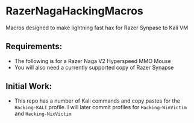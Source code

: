 # RazerNagaHackingMacros
 Macros designed to make lightning fast hax for Razer Synpase to Kali VM

## Requirements:
- The following is for a Razer Naga V2 Hyperspeed MMO Mouse
- You will also need a currently supported copy of Razer Synapse

## Initial Work:
- This repo has a number of Kali commands and copy pastes for the `Hacking-KALI` profile. I will later commit profiles for `Hacking-WinVictim` and `Hacking-NixVictim`